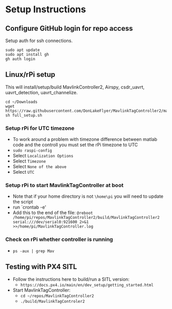 # Setup Instructions

## Configure GitHub login for repo access

Setup auth for ssh connections.

```
sudo apt update
sudo apt install gh
gh auth login
```

## Linux/rPi setup

This will install/setup/build MavlinkController2, Airspy, csdr_uavrt, uavrt_detection, uavrt_channelize.

```
cd ~/Downloads
wget https://raw.githubusercontent.com/DonLakeFlyer/MavlinkTagController2/main/full_setup.sh
sh full_setup.sh
```

### Setup rPi for UTC timezone

* To work around a problem with timezone difference between matlab code and the controll you must set the rPi timezone to UTC
* `sudo raspi-config`
* Select `Localization Options`
* Select `Timezone`
* Select `None of the above`
* Select `UTC`

### Setup rPi to start MavlinkTagController at boot

* Note that if your home directory is not `\home\pi` you will need to update the script
* run `crontab -e'
* Add this to the end of the file: `@reboot /home/pi/repos/MavlinkTagController2/build/MavlinkTagController2 serial:///dev/serial0:921600 2>&1 >>/home/pi/MavlinkTagController.log`

### Check on rPi whether controller is running

* `ps -aux | grep Mav`

## Testing with PX4 SITL

* Follow the instructions here to build/run a SITL version: 
  * `https://docs.px4.io/main/en/dev_setup/getting_started.html`
* Start MavlinkTagController: 
  * `cd ~/repos/MavlinkTagController2`
  * `./build/MavlinkTagControler2`
